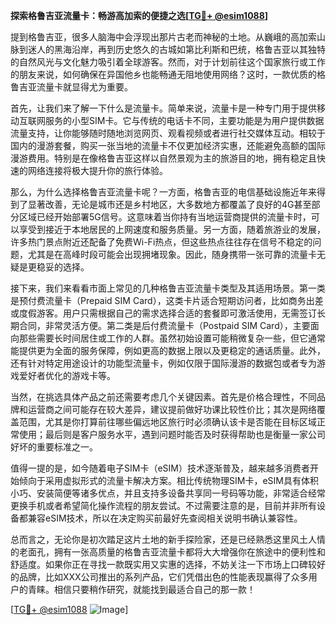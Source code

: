 **探索格鲁吉亚流量卡：畅游高加索的便捷之选[[TG💪+ @esim1088](https://t.me/s/esim1088)]**

提到格鲁吉亚，很多人脑海中会浮现出那片古老而神秘的土地。从巍峨的高加索山脉到迷人的黑海沿岸，再到历史悠久的古城如第比利斯和巴统，格鲁吉亚以其独特的自然风光与文化魅力吸引着全球游客。然而，对于计划前往这个国家旅行或工作的朋友来说，如何确保在异国他乡也能畅通无阻地使用网络？这时，一款优质的格鲁吉亚流量卡就显得尤为重要。

首先，让我们来了解一下什么是流量卡。简单来说，流量卡是一种专门用于提供移动互联网服务的小型SIM卡。它与传统的电话卡不同，主要功能是为用户提供数据流量支持，让你能够随时随地浏览网页、观看视频或者进行社交媒体互动。相较于国内的漫游套餐，购买一张当地的流量卡不仅更加经济实惠，还能避免高额的国际漫游费用。特别是在像格鲁吉亚这样以自然景观为主的旅游目的地，拥有稳定且快速的网络连接将极大提升你的旅行体验。

那么，为什么选择格鲁吉亚流量卡呢？一方面，格鲁吉亚的电信基础设施近年来得到了显著改善，无论是城市还是乡村地区，大多数地方都覆盖了良好的4G甚至部分区域已经开始部署5G信号。这意味着当你持有当地运营商提供的流量卡时，可以享受到接近于本地居民的上网速度和服务质量。另一方面，随着旅游业的发展，许多热门景点附近还配备了免费Wi-Fi热点，但这些热点往往存在信号不稳定的问题，尤其是在高峰时段可能会出现拥堵现象。因此，随身携带一张可靠的流量卡无疑是更稳妥的选择。

接下来，我们来看看市面上常见的几种格鲁吉亚流量卡类型及其适用场景。第一类是预付费流量卡（Prepaid SIM Card），这类卡片适合短期访问者，比如商务出差或度假游客。用户只需根据自己的需求选择合适的套餐即可激活使用，无需签订长期合同，非常灵活方便。第二类是后付费流量卡（Postpaid SIM Card），主要面向那些需要长时间居住或工作的人群。虽然初始设置可能稍微复杂一些，但它通常能提供更为全面的服务保障，例如更高的数据上限以及更稳定的通话质量。此外，还有针对特定用途设计的功能型流量卡，例如仅限于国际漫游的数据包或者专为游戏爱好者优化的游戏卡等。

当然，在挑选具体产品之前还需要考虑几个关键因素。首先是价格合理性，不同品牌和运营商之间可能存在较大差异，建议提前做好功课比较性价比；其次是网络覆盖范围，尤其是你打算前往哪些偏远地区旅行时必须确认该卡是否能在目标区域正常使用；最后则是客户服务水平，遇到问题时能否及时获得帮助也是衡量一家公司好坏的重要标准之一。

值得一提的是，如今随着电子SIM卡（eSIM）技术逐渐普及，越来越多消费者开始倾向于采用虚拟形式的流量卡解决方案。相比传统物理SIM卡，eSIM具有体积小巧、安装简便等诸多优点，并且支持多设备共享同一号码等功能，非常适合经常更换手机或者希望简化操作流程的朋友尝试。不过需要注意的是，目前并非所有设备都兼容eSIM技术，所以在决定购买前最好先查阅相关说明书确认兼容性。

总而言之，无论你是初次踏足这片土地的新手探险家，还是已经熟悉这里风土人情的老面孔，拥有一张高质量的格鲁吉亚流量卡都将大大增强你在旅途中的便利性和舒适度。如果你正在寻找一款既实用又实惠的选择，不妨关注一下市场上口碑较好的品牌，比如XXX公司推出的系列产品，它们凭借出色的性能表现赢得了众多用户的青睐。相信只要稍作研究，就能找到最适合自己的那一款！

[[TG💪+ @esim1088](https://t.me/s/esim1088) ![Image](https://i.postimg.cc/4NQfJmqS/Snipaste-2025-05-13-00-14-12.png)]